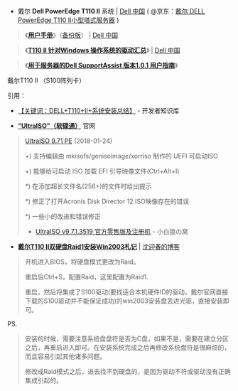 
- 戴尔 **Dell PowerEdge T110 II** 系统 | [Dell 中国](https://downloads.dell.com/) 
( @京东：[戴尔 DELL PowerEdge T110 II小型塔式服务器](https://item.jd.com/1220804.html) )

> 《[**用户手册**](https://downloads.dell.com/manuals/all-products/esuprt_ser_stor_net/esuprt_poweredge/poweredge-t110-2_owner%27s%20manual_zh-cn.pdf)》（[备份版](https://taoste.github.io/Hello-World/Technical%20File(PDF)/Dell/poweredge-t110-2_owner's%20manual_zh-cn.pdf)） | [Dell 中国](https://downloads.dell.com/) 

> 《[**T110 II 针对Windows 操作系统的驱动汇总**](https://www.dell.com/support/article/cn/zh/cnbsd1/sln289431/t110-ii-%E9%92%88%E5%AF%B9windows-%E6%93%8D%E4%BD%9C%E7%B3%BB%E7%BB%9F%E7%9A%84%E9%A9%B1%E5%8A%A8%E6%B1%87%E6%80%BB?lang=zh)》 | [Dell 中国](https://downloads.dell.com/) 

> 《[**用于服务器的Dell SupportAssist 版本1.0.1 用户指南**](https://topics-cdn.dell.com/pdf/dell-suppasst-srvrs-v1.0.1_Users-Guide_zh-cn.pdf)》

戴尔T110 II （S100阵列卡）

引用：
- [【关键词：DELL+T110+II+系统安装总结】](http://www.itdaan.com/keywords/DELL+T110+II+%E7%B3%BB%E7%BB%9F%E5%AE%89%E8%A3%85%E6%80%BB%E7%BB%93.html) - 开发者知识库

- [**“UltraISO”（软碟通）**](https://cn.ezbsystems.com/) 官网

>  [UltraISO 9.71 PE](http://cn.ezbsystems.com/ultraiso/download.htm) (2018-01-24)  	　 	
> 
> 
> +) 支持编辑由 mkisofs/genisoimage/xorriso 制作的 UEFI 可启动ISO
> 
> +) 能够给可启动 ISO 加载 EFI 引导映像文件(Ctrl+Alt+I)
> 
> *) 在添加超长文件名(256+)的文件时给出提示
> 
> *) 修正了打开Acronis Disk Director 12 ISO映像存在的错误
> 
> *) 一些小的改进和错误修正
> 
> - [UltraISO v9.7.1.3519 官方零售版及注册机](https://whitewolf.space/ultraiso-key/) - 小白狼の窝

- [**戴尔T110 II双硬盘Raid1安装Win2003札记**](http://www.shenyingchun.cn/2013/11/30/戴尔t110-ii双硬盘raid1安装win2003札记/) | [沈迎春的博客](http://www.shenyingchun.cn/)

>   开机进入BIOS，将硬盘模式更改为Raid。
>   
>   重启后Ctrl+S，配置Raid，这里配置为Raid1.
>   
>   重启，然后将集成了S100驱动(要找适合本机硬件ID的驱动，戴尔官网直接下载的S100驱动并不能保证成功)的win2003安装盘丢进光驱，直接安装即可。
   
PS.
>   
>   安装的时候，需要注意系统盘盘符是否为C盘，如果不是，需要在建立分区之后，再重启进入即可。在安装系统完成之后再修改系统盘符是很麻烦的，而且容易引起其他诸多问题。
>   
>   修改成Raid模式之后，进去找不到硬盘的，是因为驱动不符或驱动没有正确集成引起的。
